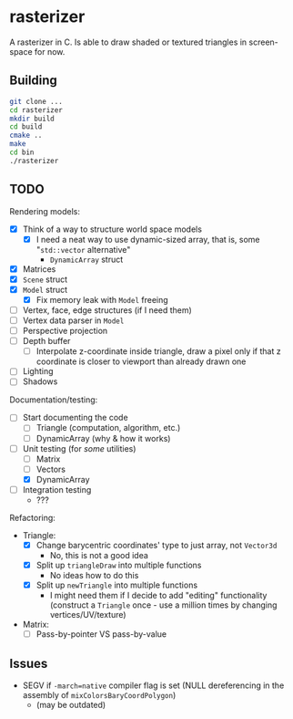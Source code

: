# rasterizer

A rasterizer in C. Is able to draw shaded or textured triangles in screen-space for now.

## Building

```bash
git clone ...
cd rasterizer
mkdir build
cd build
cmake ..
make
cd bin
./rasterizer
```

## TODO
Rendering models:
- [x] Think of a way to structure world space models
    - [x] I need a neat way to use dynamic-sized array, that is, some "`std::vector` alternative"
        - `DynamicArray` struct
- [x] Matrices
- [x] `Scene` struct
- [x] `Model` struct
    - [x] Fix memory leak with `Model` freeing
- [ ] Vertex, face, edge structures (if I need them)
- [ ] Vertex data parser in `Model`
- [ ] Perspective projection
- [ ] Depth buffer
    - [ ] Interpolate z-coordinate inside triangle, draw a pixel only if that z coordinate is closer to viewport than already drawn one
- [ ] Lighting
- [ ] Shadows

Documentation/testing:
- [ ] Start documenting the code
    - [ ] Triangle (computation, algorithm, etc.)
    - [ ] DynamicArray (why & how it works)
- [ ] Unit testing (for *some* utilities)
    - [ ] Matrix
    - [ ] Vectors
    - [x] DynamicArray
- [ ] Integration testing
    - ???

Refactoring:
- Triangle:
    - [x] Change barycentric coordinates' type to just array, not `Vector3d`
        - No, this is not a good idea
    - [x] Split up `triangleDraw` into multiple functions
        - No ideas how to do this
    - [x] Split up `newTriangle` into multiple functions
        - I might need them if I decide to add "editing" functionality (construct a `Triangle` once - use a million times by changing vertices/UV/texture)
- Matrix:
    - [ ] Pass-by-pointer VS pass-by-value

## Issues
- SEGV if `-march=native` compiler flag is set (NULL dereferencing in the assembly of `mixColorsBaryCoordPolygon`)
    - (may be outdated)
